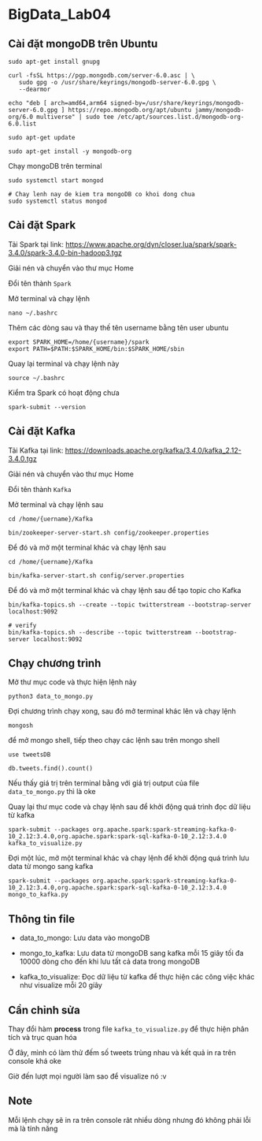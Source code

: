 # BigData_Lab04

## Cài đặt mongoDB trên Ubuntu

```
sudo apt-get install gnupg

curl -fsSL https://pgp.mongodb.com/server-6.0.asc | \
   sudo gpg -o /usr/share/keyrings/mongodb-server-6.0.gpg \
   --dearmor

echo "deb [ arch=amd64,arm64 signed-by=/usr/share/keyrings/mongodb-server-6.0.gpg ] https://repo.mongodb.org/apt/ubuntu jammy/mongodb-org/6.0 multiverse" | sudo tee /etc/apt/sources.list.d/mongodb-org-6.0.list

sudo apt-get update

sudo apt-get install -y mongodb-org
```

Chạy mongoDB trên terminal

```
sudo systemctl start mongod

# Chay lenh nay de kiem tra mongoDB co khoi dong chua
sudo systemctl status mongod

```

## Cài đặt Spark

Tải Spark tại link: https://www.apache.org/dyn/closer.lua/spark/spark-3.4.0/spark-3.4.0-bin-hadoop3.tgz

Giải nén và chuyển vào thư mục Home

Đổi tên thành `Spark`

Mở terminal và chạy lệnh

```
nano ~/.bashrc
```

Thêm các dòng sau và thay thế tên username bằng tên user ubuntu

```
export SPARK_HOME=/home/{username}/spark
export PATH=$PATH:$SPARK_HOME/bin:$SPARK_HOME/sbin
```

Quay lại terminal và chạy lệnh này

```
source ~/.bashrc
```

Kiểm tra Spark có hoạt động chưa

```
spark-submit --version
```

## Cài đặt Kafka

Tải Kafka tại link: https://downloads.apache.org/kafka/3.4.0/kafka_2.12-3.4.0.tgz

Giải nén và chuyển vào thư mục Home

Đổi tên thành `Kafka`

Mở terminal và chạy lệnh sau

```
cd /home/{uername}/Kafka

bin/zookeeper-server-start.sh config/zookeeper.properties
```

Để đó và mở một terminal khác và chạy lệnh sau

```
cd /home/{uername}/Kafka

bin/kafka-server-start.sh config/server.properties

```

Để đó và mở một terminal khác và chạy lệnh sau để tạo topic cho Kafka

```
bin/kafka-topics.sh --create --topic twitterstream --bootstrap-server localhost:9092

# verify
bin/kafka-topics.sh --describe --topic twitterstream --bootstrap-server localhost:9092
```

## Chạy chương trình

Mở thư mục code và thực hiện lệnh này

```
python3 data_to_mongo.py
```

Đợi chương trình chạy xong, sau đó mở terminal khác lên và chạy lệnh

```
mongosh
```
để mở mongo shell, tiếp theo chạy các lệnh sau trên mongo shell

```
use tweetsDB

db.tweets.find().count()
```

Nếu thấy giá trị trên terminal bằng với giá trị output của file `data_to_mongo.py` thì là oke


Quay lại thư mục code và chạy lệnh sau để khởi động quá trình đọc dữ liệu từ kafka

```
spark-submit --packages org.apache.spark:spark-streaming-kafka-0-10_2.12:3.4.0,org.apache.spark:spark-sql-kafka-0-10_2.12:3.4.0 kafka_to_visualize.py
```

Đợi một lúc, mở một terminal khác và chạy lệnh để khởi động quá trình lưu data từ mongo sang kafka

```
spark-submit --packages org.apache.spark:spark-streaming-kafka-0-10_2.12:3.4.0,org.apache.spark:spark-sql-kafka-0-10_2.12:3.4.0 mongo_to_kafka.py
```

## Thông tin file

- data_to_mongo: Lưu data vào mongoDB

- mongo_to_kafka: Lưu data từ mongoDB sang kafka mỗi 15 giây tối đa 10000 dòng cho đến khi lưu tất cả data trong mongoDB

- kafka_to_visualize: Đọc dữ liệu từ kafka để thực hiện các công việc khác như visualize mỗi 20 gíây

## Cần chỉnh sửa 

Thay đổi hàm **process** trong file `kafka_to_visualize.py` để thực hiện phân tích và trục quan hóa

Ở đây, mình có làm thử đếm số tweets trùng nhau và kết quả in ra trên console khá oke

Giờ đến lượt mọi người làm sao để visualize nó :v

## Note

Mỗi lệnh chạy sẽ in ra trên console rât nhiều dòng nhưng đó không phải lỗi mà là tính năng 
